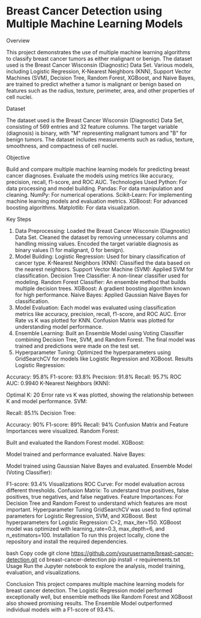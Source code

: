 # Breast Cancer Detection using Multiple Machine Learning Models

Overview

This project demonstrates the use of multiple machine learning algorithms to classify breast cancer tumors as either malignant or benign. The dataset used is the Breast Cancer Wisconsin (Diagnostic) Data Set. Various models, including Logistic Regression, K-Nearest Neighbors (KNN), Support Vector Machines (SVM), Decision Tree, Random Forest, XGBoost, and Naive Bayes, are trained to predict whether a tumor is malignant or benign based on features such as the radius, texture, perimeter, area, and other properties of cell nuclei.

Dataset

The dataset used is the Breast Cancer Wisconsin (Diagnostic) Data Set, consisting of 569 entries and 32 feature columns. The target variable (diagnosis) is binary, with "M" representing malignant tumors and "B" for benign tumors. The dataset includes measurements such as radius, texture, smoothness, and compactness of cell nuclei.

Objective

Build and compare multiple machine learning models for predicting breast cancer diagnoses.
Evaluate the models using metrics like accuracy, precision, recall, f1-score, and ROC AUC.
Technologies Used
Python: For data processing and model building.
Pandas: For data manipulation and cleaning.
NumPy: For numerical operations.
Scikit-Learn: For implementing machine learning models and evaluation metrics.
XGBoost: For advanced boosting algorithms.
Matplotlib: For data visualization.

Key Steps

1. Data Preprocessing:
Loaded the Breast Cancer Wisconsin (Diagnostic) Data Set.
Cleaned the dataset by removing unnecessary columns and handling missing values.
Encoded the target variable diagnosis as binary values (1 for malignant, 0 for benign).
2. Model Building:
Logistic Regression: Used for binary classification of cancer type.
K-Nearest Neighbors (KNN): Classified the data based on the nearest neighbors.
Support Vector Machine (SVM): Applied SVM for classification.
Decision Tree Classifier: A non-linear classifier used for modeling.
Random Forest Classifier: An ensemble method that builds multiple decision trees.
XGBoost: A gradient boosting algorithm known for high performance.
Naive Bayes: Applied Gaussian Naive Bayes for classification.
3. Model Evaluation:
Each model was evaluated using classification metrics like accuracy, precision, recall, f1-score, and ROC AUC.
Error Rate vs K was plotted for KNN.
Confusion Matrix was plotted for understanding model performance.
4. Ensemble Learning:
Built an Ensemble Model using Voting Classifier combining Decision Tree, SVM, and Random Forest.
The final model was trained and predictions were made on the test set.
5. Hyperparameter Tuning:
Optimized the hyperparameters using GridSearchCV for models like Logistic Regression and XGBoost.
Results
Logistic Regression:

Accuracy: 95.8%
F1-score: 93.8%
Precision: 91.8%
Recall: 95.7%
ROC AUC: 0.9940
K-Nearest Neighbors (KNN):

Optimal K: 20
Error rate vs K was plotted, showing the relationship between K and model performance.
SVM:

Recall: 85.1%
Decision Tree:

Accuracy: 90%
F1-score: 89%
Recall: 94%
Confusion Matrix and Feature Importances were visualized.
Random Forest:

Built and evaluated the Random Forest model.
XGBoost:

Model trained and performance evaluated.
Naive Bayes:

Model trained using Gaussian Naive Bayes and evaluated.
Ensemble Model (Voting Classifier):

F1-score: 93.4%
Visualizations
ROC Curve: For model evaluation across different thresholds.
Confusion Matrix: To understand true positives, false positives, true negatives, and false negatives.
Feature Importances: For Decision Tree and Random Forest to understand which features are most important.
Hyperparameter Tuning
GridSearchCV was used to find optimal parameters for Logistic Regression, SVM, and XGBoost.
Best hyperparameters for Logistic Regression: C=2, max_iter=150.
XGBoost model was optimized with learning_rate=0.3, max_depth=6, and n_estimators=100.
Installation
To run this project locally, clone the repository and install the required dependencies.

bash
Copy code
git clone https://github.com/yourusername/breast-cancer-detection.git
cd breast-cancer-detection
pip install -r requirements.txt
Usage
Run the Jupyter notebook to explore the analysis, model training, evaluation, and visualizations.

Conclusion
This project compares multiple machine learning models for breast cancer detection. The Logistic Regression model performed exceptionally well, but ensemble methods like Random Forest and XGBoost also showed promising results. The Ensemble Model outperformed individual models with a F1-score of 93.4%.

